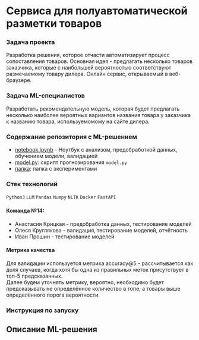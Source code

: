 # Сервиса для полуавтоматической разметки товаров

### Задача проекта

Разработка решения, которое отчасти автоматизирует процесс сопоставления товаров. Основная идея - предлагать несколько товаров заказчика, которые с наибольшей вероятностью соответствуют размечаемому товару дилера.  Онлайн сервис, открываемый в веб-браузере.

### Задача ML-специалистов

Разработать рекомендательную модель, которая будет предлагать несколько наиболее вероятных вариантов названия товара у заказчика к названию товара, используемомому на сайте  дилера. 

### Содержание репозитория с ML-решением
- [notebook.ipynb]() - Ноутбук с анализом, предобработкой данных, обучением модели, валидацией 
-  [model.py](): скрипт прогнозирования `model.py`
- [папка](): папка с экспериментами

### Стек технологий
`Python3` `LLM` `Pandas` `Numpy` `NLTK` `Docker` `FastAPI`

#### Команда №14:
- Анастасия Крицкая - предобработка данных, тестирование моделей
- Олеся Круглякова - валидация, тестирование моделей, отчётность
- Иван Прошин - тестирование моделей

#### Метрика качества
Для валидации используется метрика accuracy@5 - рассчитывается как доля случаев, когда хотя бы одна из правильных меток присутствует в топ-5 предсказанных.  
Далее будем уточнять метрику, вероятно, необходимо будет предсказывать не определённое количество в топе, а товары выше определённого порога вероятности.

### Инструкция по запуску 

## Описание ML-решения 


